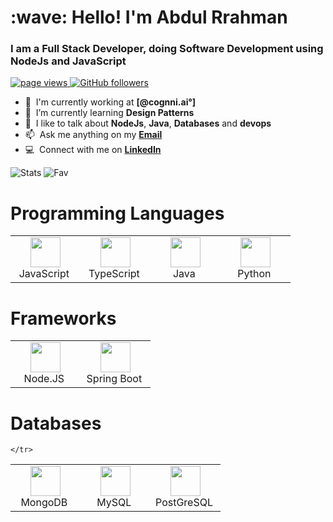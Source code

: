<h1 align="left">:wave: Hello! I'm 
Abdul Rrahman </h1>
<h3 align="left">I am a Full Stack Developer, doing Software Development using NodeJs and JavaScript </h3>
<p align="left">
      <a href="https://github.com/rahman973">
            <img src="https://komarev.com/ghpvc/?username=rahman973" alt="page views" />
      </a>
        <a href="https://github.com/rahman973?tab=followers">
            <img alt="GitHub followers" src="https://img.shields.io/github/followers/rahman973?color=green&logo=github">
        </a>
</p>

- :office: &nbsp;I'm currently working at **[@cognni.ai°]**
- :seedling: &nbsp;I’m currently learning **Design Patterns**
- :speech_balloon: &nbsp;I like to talk about  **NodeJs**, **Java**, **Databases** and **devops**
- :mailbox: &nbsp;Ask me anything on my **[Email](chrahman973@gmail.com)**
- :computer: &nbsp;Connect with me on **[LinkedIn](https://www.linkedin.com/in/abdul-rahman-29489b131/)**

![Stats](https://github-readme-stats.vercel.app/api?username=rahman973&count_private=true&show_icons=true&theme=radical)
![Fav](https://github-readme-stats.vercel.app/api/top-langs/?username=anuraghazra&layout=compact&theme=radical)
<h1 align="left">Programming Languages</h1>
<table>
    <tr>
            <td align="center" width="96">
            <a>
                <img src="https://cdn.jsdelivr.net/gh/devicons/devicon/icons/javascript/javascript-original.svg" width="48" height="48"/>
            </a>
            <br>JavaScript&nbsp;
        </td>
         <td align="center" width="96">
            <a>
                <img src="https://cdn.jsdelivr.net/gh/devicons/devicon/icons/typescript/typescript-original.svg" width="48" height="48"/>
            </a>
            <br>TypeScript&nbsp;
        </td>
        <td align="center" width="96">
            <a>
                <img src="https://cdn.jsdelivr.net/gh/devicons/devicon/icons/java/java-original-wordmark.svg" width="48" height="48"/>
            </a>
            <br>Java&nbsp;
        </td>
             <td align="center" width="96">
            <a>
                <img src="https://cdn.jsdelivr.net/gh/devicons/devicon/icons/python/python-original.svg" width="48" height="48"/>
            </a>
            <br>Python&nbsp;
        </td>
    </tr>
</table>
<h1 align="left">Frameworks</h1>
<table>
    <tr>
       <td align="center" width="96">
            <a>
                <img src="https://cdn.jsdelivr.net/gh/devicons/devicon/icons/nodejs/nodejs-original.svg" width="48" height="48"/>
            </a>
            <br>Node.JS&nbsp;
        </td>
        <td align="center" width="96">
            <a>
                <img src="https://cdn.jsdelivr.net/gh/devicons/devicon/icons/spring/spring-original-wordmark.svg" width="48" height="48"/>
            </a>
            <br>Spring Boot&nbsp;
        </td>
    </tr>
</table>
<h1 align="left">Databases</h1>
<table>
    <tr>
    <td align="center" width="96">
            <a>
                <img src="https://cdn.jsdelivr.net/gh/devicons/devicon/icons/mongodb/mongodb-original-wordmark.svg" width="48" height="48"/>
            </a>
            <br>MongoDB&nbsp;
       </td>
        <td align="center" width="96">
            <a>
                <img src="https://cdn.jsdelivr.net/gh/devicons/devicon/icons/mysql/mysql-original-wordmark.svg" width="48" height="48"/>
            </a>
            <br>MySQL&nbsp;
        </td>
        <td align="center" width="96">
            <a>
                <img src="https://cdn.jsdelivr.net/gh/devicons/devicon/icons/postgresql/postgresql-original-wordmark.svg" width="48" height="48"/>
            </a>
            <br>PostGreSQL&nbsp;
        </td>
          
    </tr>
</table>
